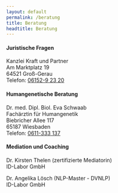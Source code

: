 ```yaml
---
layout: default
permalink: /beratung
title: Beratung
headtitle: Beratung
---
```

#### Juristische Fragen


Kanzlei Kraft und Partner<br>
Am Marktplatz 19<br>
64521 Groß-Gerau<br>
Telefon: <a href="tel:+49615292320">06152-9 23 20</a>


#### Humangenetische Beratung


Dr. med. Dipl. Biol. Eva Schwaab<br>
Fachärztin für Humangenetik<br>
Biebricher Allee 117<br>
65187 Wiesbaden<br>
Telefon: <a href="tel:+49611333137">0611-333 137</a>


#### Mediation und Coaching


Dr. Kirsten Thelen (zertifizierte Mediatorin)<br>
ID-Labor GmbH

Dr. Angelika Lösch (NLP-Master - DVNLP)<br>
ID-Labor GmbH

